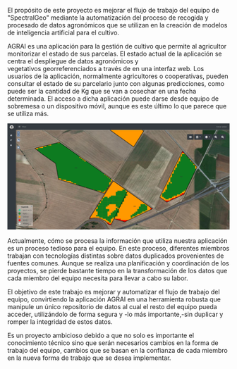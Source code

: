 El propósito de este proyecto es mejorar el flujo de trabajo del equipo de "SpectralGeo" mediante la automatización del proceso de recogida y procesado de datos agronómicos que se utilizan en la creación de modelos de inteligencia artificial para el cultivo.

AGRAI es una aplicación para la gestión de cultivo que permite al agricultor monitorizar el estado de sus parcelas. El estado actual de la aplicación se centra el despliegue de datos agronómicos y vegetativos georreferenciados a través de en una interfaz web. Los usuarios de la aplicación, normalmente agricultores o cooperativas, pueden consultar el estado de su parcelario junto con algunas predicciones, como puede ser la cantidad de Kg que se van a cosechar en una fecha determinada. El acceso a dicha aplicación puede darse desde equipo de sobremesa o un dispositivo móvil, aunque es este último lo que parece que se utiliza más. 

![](figures/visor_GIS_det.png)

Actualmente, cómo se procesa la información que utiliza nuestra aplicación es un proceso tedioso para el equipo. En este proceso, diferentes miembros trabajan con tecnologías distintas sobre datos duplicados provenientes de fuentes comunes. Aunque se realiza una planificación y coordinación de los proyectos, se pierde bastante tiempo en la transformación de los datos que cada miembro del equipo necesita para llevar a cabo su labor.

El objetivo de este trabajo es mejorar y automatizar el flujo de trabajo del equipo, convirtiendo la aplicación AGRAI en una herramienta robusta que manipule un único repositorio de datos al cual el resto del equipo pueda acceder, utilizándolo de forma segura y -lo más importante,-sin duplicar y romper la integridad de estos datos.

Es un proyecto ambicioso debido a que no solo es importante el conocimiento técnico sino que serán necesarios cambios en la forma de trabajo del equipo, cambios que se basan en  la confianza de cada miembro en la nueva forma de trabajo que se desea implementar. 